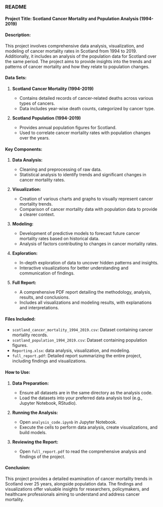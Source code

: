### README

#### Project Title: Scotland Cancer Mortality and Population Analysis (1994-2019)

#### Description:
This project involves comprehensive data analysis, visualization, and modeling of cancer mortality rates in Scotland from 1994 to 2019. Additionally, it includes an analysis of the population data for Scotland over the same period. The project aims to provide insights into the trends and patterns of cancer mortality and how they relate to population changes.

#### Data Sets:
1. **Scotland Cancer Mortality (1994-2019)**
   - Contains detailed records of cancer-related deaths across various types of cancers.
   - Data includes year-wise death counts, categorized by cancer type.

2. **Scotland Population (1994-2019)**
   - Provides annual population figures for Scotland.
   - Used to correlate cancer mortality rates with population changes over the years.

#### Key Components:
1. **Data Analysis:**
   - Cleaning and preprocessing of raw data.
   - Statistical analysis to identify trends and significant changes in cancer mortality rates.

2. **Visualization:**
   - Creation of various charts and graphs to visually represent cancer mortality trends.
   - Comparison of cancer mortality data with population data to provide a clearer context.

3. **Modeling:**
   - Development of predictive models to forecast future cancer mortality rates based on historical data.
   - Analysis of factors contributing to changes in cancer mortality rates.

4. **Exploration:**
   - In-depth exploration of data to uncover hidden patterns and insights.
   - Interactive visualizations for better understanding and communication of findings.

5. **Full Report:**
   - A comprehensive PDF report detailing the methodology, analysis, results, and conclusions.
   - Includes all visualizations and modeling results, with explanations and interpretations.

#### Files Included:
- `scotland_cancer_mortality_1994_2019.csv`: Dataset containing cancer mortality records.
- `scotland_population_1994_2019.csv`: Dataset containing population figures.
- `Reporting.xlsx`: data analysis, visualization, and modeling.
- `full_report.pdf`: Detailed report summarizing the entire project, including findings and visualizations.

#### How to Use:
1. **Data Preparation:**
   - Ensure all datasets are in the same directory as the analysis code.
   - Load the datasets into your preferred data analysis tool (e.g., Jupyter Notebook, RStudio).

2. **Running the Analysis:**
   - Open `analysis_code.ipynb` in Jupyter Notebook.
   - Execute the cells to perform data analysis, create visualizations, and build models.

3. **Reviewing the Report:**
   - Open `full_report.pdf` to read the comprehensive analysis and findings of the project.

#### Conclusion:
This project provides a detailed examination of cancer mortality trends in Scotland over 25 years, alongside population data. The findings and visualizations offer valuable insights for researchers, policymakers, and healthcare professionals aiming to understand and address cancer mortality.